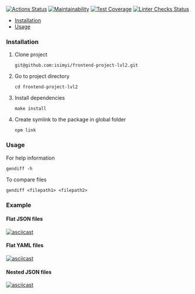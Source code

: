 [![Actions Status](https://github.com/isimyi/frontend-project-lvl2/workflows/hexlet-check/badge.svg)](https://github.com/isimyi/frontend-project-lvl2/actions)
[![Maintainability](https://api.codeclimate.com/v1/badges/bb437bb7da822b73fd05/maintainability)](https://codeclimate.com/github/isimyi/frontend-project-lvl2/maintainability)
[![Test Coverage](https://api.codeclimate.com/v1/badges/bb437bb7da822b73fd05/test_coverage)](https://codeclimate.com/github/isimyi/frontend-project-lvl2/test_coverage)
[![Linter Checks Status](https://github.com/isimyi/frontend-project-lvl2/actions/workflows/nodejs.yml/badge.svg)](https://github.com/isimyi/frontend-project-lvl2/actions/workflows/nodejs.yml)

- [Installation](#inslattalion)
- [Usage](#usage)

### Installation
1. Clone project 
    ```
    git@github.com:isimyi/frontend-project-lvl2.git
    ```
2. Go to project directory
    ```
    cd frontend-project-lvl2
    ```
3. Install dependencies
    ```
    make install
    ```
4. Create symlink to the package in global folder
    ```
    npm link
    ```
   
### Usage
For help information

    gendiff -h

To compare files

    gendiff <filepath1> <filepath2>

### Example
#### Flat JSON files
[![asciicast](https://asciinema.org/a/HbyFAvRA8PHMMJ1XVFPixixN1.svg)](https://asciinema.org/a/HbyFAvRA8PHMMJ1XVFPixixN1)

#### Flat YAML files
[![asciicast](https://asciinema.org/a/EF1fiqtqPd2zuUewfUQDissav.svg)](https://asciinema.org/a/EF1fiqtqPd2zuUewfUQDissav)

#### Nested JSON files
[![asciicast](https://asciinema.org/a/OexmlOPDpePpTXGqGRX2MfAwF.svg)](https://asciinema.org/a/OexmlOPDpePpTXGqGRX2MfAwF)